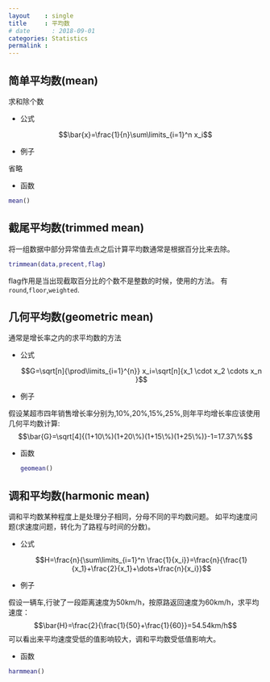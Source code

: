 ```yaml
---
layout    : single
title     : 平均数
# date      : 2018-09-01
categories: Statistics
permalink :
---
```



## 简单平均数(mean)
求和除个数

+ 公式

$$\bar{x}=\frac{1}{n}\sum\limits_{i=1}^n x_i$$

+ 例子

省略

+ 函数

```Matlab
mean()
```

## 截尾平均数(trimmed mean)
将一组数据中部分异常值去点之后计算平均数通常是根据百分比来去除。

```matlab
trimmean(data,precent,flag)
```
flag作用是当出现截取百分比的个数不是整数的时候，使用的方法。
有`round`,`floor`,`weighted`.

## 几何平均数(geometric mean)
通常是增长率之内的求平均数的方法

+ 公式

	$$G=\sqrt[n]{\prod\limits_{i=1}^{n}} x_i=\sqrt[n]{x_1 \cdot x_2 \cdots x_n }$$

+ 例子

假设某超市四年销售增长率分别为,10%,20%,15%,25%,则年平均增长率应该使用几何平均数计算:
	$$\bar{G}=\sqrt[4]{(1+10\%)(1+20\%)(1+15\%)(1+25\%)}-1=17.37\%$$

+ 函数

	```matlab
	geomean()
	```

## 调和平均数(harmonic mean)
调和平均数某种程度上是处理分子相同，分母不同的平均数问题。
如平均速度问题(求速度问题，转化为了路程与时间的分数)。

+ 公式

	$$H=\frac{n}{\sum\limits_{i=1}^n \frac{1}{x_i}}=\frac{n}{\frac{1}{x_1}+\frac{2}{x_1}+\dots+\frac{n}{x_i}}$$

+ 例子

假设一辆车,行驶了一段距离速度为50km/h，按原路返回速度为60km/h，求平均速度：
$$\bar{H}=\frac{2}{\frac{1}{50}+\frac{1}{60}}=54.54km/h$$
可以看出来平均速度受低的值影响较大，调和平均数受低值影响大。

+ 函数

```Matlab
harmmean()
```



